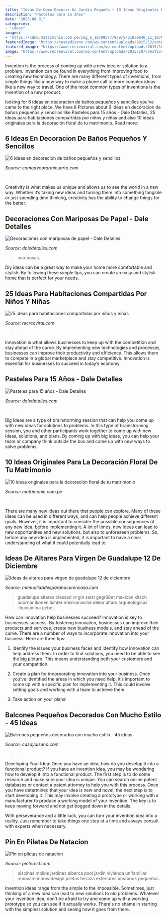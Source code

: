 ```yaml
---
title: "Ideas De Como Decorar Un Jardin Pequeño ~ 10 Ideas Originales Para La Decoración Floral De Tu Matrimonio"
description: "Pasteles para 15 años"
date: "2023-08-31"
categories:
- "ideas"
images:
- "https://cdn0.matrimonio.com.pe/img_e_107995/7/9/9/5/p1030640_11_107995.jpg"
featuredImage: "https://casaydiseno.com/wp-content/uploads/2015/12/estuoendo.diseño.balcon-pequeño.jpg"
featured_image: "https://www.recreoviral.com/wp-content/uploads/2015/10/Creativas-habitaciones-compartidas-por-niños-y-niñas-7.jpg"
image: "https://www.recreoviral.com/wp-content/uploads/2015/10/Creativas-habitaciones-compartidas-por-niños-y-niñas-7.jpg"
---
```



Invention is the process of coming up with a new idea or solution to a problem. Invention can be found in everything from improving food to creating new technology. There are many different types of inventions, from simple things like a new way to make a phone call to more complex ideas like a new way to travel. One of the most common types of inventions is the invention of a new product.

	

		
looking for 6 ideas en decoracion de baños pequeños y sencillos you've came to the right place. We have 8 Pictures about 6 ideas en decoracion de baños pequeños y sencillos like Pasteles para 15 años - Dale Detalles, 25 ideas para habitaciones compartidas por niños y niñas and also 10 ideas originales para la decoración floral de tu matrimonio. Read more:
		
    
## 6 Ideas En Decoracion De Baños Pequeños Y Sencillos

<img loading=lazy src="https://comodecorarmicuarto.com/wp-content/uploads/2019/09/economica-decoracion-de-baños-pequeños-y-sencillos.jpg" onerror="this.onerror=null;this.src='https://tse4.mm.bing.net/th?id=OIP.OOGfl4S6A4BadS9BAxsGJgAAAA&amp;pid=15.1';" alt="6 ideas en decoracion de baños pequeños y sencillos">

_Source: comodecorarmicuarto.com_

>. 

	

Creativity is what makes us unique and allows us to see the world in a new way. Whether it’s taking new ideas and turning them into something tangible or just spending time thinking, creativity has the ability to change things for the better.

    
## Decoraciones Con Mariposas De Papel - Dale Detalles

<img loading=lazy src="https://i1.wp.com/www.daledetalles.com/wp-content/uploads/2017/08/mariposas-de-papel-colage20.jpg?resize=696%2C928" onerror="this.onerror=null;this.src='https://tse4.mm.bing.net/th?id=OIP.lYSsUIOHx5iBRuQHgDGqAwHaJ4&amp;pid=15.1';" alt="Decoraciones con mariposas de papel - Dale Detalles">

_Source: daledetalles.com_

>mariposas. 

	

Diy ideas can be a great way to make your home more comfortable and stylish. By following these simple tips, you can create an easy and stylish home that is perfect for your needs.

    
## 25 Ideas Para Habitaciones Compartidas Por Niños Y Niñas

<img loading=lazy src="https://www.recreoviral.com/wp-content/uploads/2015/10/Creativas-habitaciones-compartidas-por-niños-y-niñas-7.jpg" onerror="this.onerror=null;this.src='https://tse1.mm.bing.net/th?id=OIP.mXZ4BFplnJZSrfeDIgdi1AHaGC&amp;pid=15.1';" alt="25 ideas para habitaciones compartidas por niños y niñas">

_Source: recreoviral.com_

>. 

	

Innovation is what allows businesses to keep up with the competition and stay ahead of the curve. By implementing new technologies and processes, businesses can improve their productivity and efficiency. This allows them to compete in a global marketplace and stay competitive. Innovation is essential for businesses to succeed in today’s economy.

    
## Pasteles Para 15 Años - Dale Detalles

<img loading=lazy src="https://www.daledetalles.com/wp-content/uploads/2021/03/pastel-quince-anos22.jpg" onerror="this.onerror=null;this.src='https://tse3.mm.bing.net/th?id=OIP.6ZR5rA59SpxyjidnJJazpgHaJ3&amp;pid=15.1';" alt="Pasteles para 15 años - Dale Detalles">

_Source: daledetalles.com_

>. 

	

Big Ideas are a type of brainstorming session that can help you come up with new ideas for solutions to problems. In this type of brainstorming session, you and other participants work together to come up with new ideas, solutions, and plans. By coming up with big ideas, you can help your team or company think outside the box and come up with new ways to solve problems.

    
## 10 Ideas Originales Para La Decoración Floral De Tu Matrimonio

<img loading=lazy src="https://cdn0.matrimonio.com.pe/img_e_107995/7/9/9/5/p1030640_11_107995.jpg" onerror="this.onerror=null;this.src='https://tse1.mm.bing.net/th?id=OIP.Yp3904pwukN9lhe9xxdFXgHaJ4&amp;pid=15.1';" alt="10 ideas originales para la decoración floral de tu matrimonio">

_Source: matrimonio.com.pe_

>. 

	

There are many new ideas out there that people can explore. Many of these ideas can be used in different ways, and can help people achieve different goals. However, it is important to consider the possible consequences of any new idea, before implementing it. A lot of times, new ideas can lead to new opportunities and new solutions, but also to unforeseen problems. So, before any new idea is implemented, it is important to have a clear understanding of what it could potentially lead to.

    
## Ideas De Altares Para Virgen De Guadalupe 12 De Diciembre

<img loading=lazy src="https://manualidadesparahacerencasa.com/wp-content/uploads/2018/12/altares-para-virgen-de-guadalupe-sencillos-225x300.jpg" onerror="this.onerror=null;this.src='https://tse3.mm.bing.net/th?id=OIP.XNXkKB8xo52JNNJPNBpE_QAAAA&amp;pid=15.1';" alt="Ideas de altares para virgen de guadalupe 12 de diciembre">

_Source: manualidadesparahacerencasa.com_

>guadalupe altares blessed virgin seist gegrüßet mexican kitsch adornar ikonen lichter mexikanische dekor altars arqueologicas ilhuicamina gebet. 

	

How can innovation help businesses succeed?
Innovation is key to businesses success. By fostering innovation, businesses can improve their products and services, create new business models, and stay ahead of the curve. There are a number of ways to incorporate innovation into your business. Here are three tips:
1. Identify the issues your business faces and identify how innovation can help address them. In order to find solutions, you need to be able to see the big picture. This means understanding both your customers and your competition.

2. Create a plan for incorporating innovation into your business. Once you’ve identified the areas in which you need help, it’s important to come up with a specific plan for implementing it. This could involve setting goals and working with a team to achieve them.

3. Take action on your plans!

    
## Balcones Pequeños Decorados Con Mucho Estilo - 45 Ideas

<img loading=lazy src="https://casaydiseno.com/wp-content/uploads/2015/12/estuoendo.diseño.balcon-pequeño.jpg" onerror="this.onerror=null;this.src='https://tse2.mm.bing.net/th?id=OIP.zQ2610yUAxqlU_LTypCG1QHaLB&amp;pid=15.1';" alt="Balcones pequeños decorados con mucho estilo - 45 ideas">

_Source: casaydiseno.com_

>. 

	

Developing Your Idea: Once you have an idea, how do you develop it into a functional product?
If you have an invention idea, you may be wondering how to develop it into a functional product. The first step is to do some research and make sure your idea is unique. You can search online patent databases or contact a patent attorney to help you with this process.
Once you have determined that your idea is new and novel, the next step is to start developing it. This may involve creating a prototype or working with a manufacturer to produce a working model of your invention. The key is to keep moving forward and not get bogged down in the details.

With perseverance and a little luck, you can turn your invention idea into a reality. Just remember to take things one step at a time and always consult with experts when necessary.

    
## Pin En Piletas De Natacion

<img loading=lazy src="https://i.pinimg.com/736x/0e/f3/d0/0ef3d08d5ecec025deeaeecda6764faf.jpg" onerror="this.onerror=null;this.src='https://tse1.mm.bing.net/th?id=OIP.g2L0CmUPJZkuYEL7LYhEigHaE8&amp;pid=15.1';" alt="Pin en piletas de natacion">

_Source: pinterest.com_

>piscinas molins jardines alberca pool jardín vivienda unifamiliar renovare innovadesign piletas terraza exteriores ideabook pequeños. 

	

Invention ideas range from the simple to the impossible. Sometimes, just thinking of a new idea can lead to new solutions to old problems. Whatever your invention idea, don't be afraid to try and come up with a working prototype so you can see if it actually works. There's no shame in starting with the simplest solution and seeing how it goes from there.

